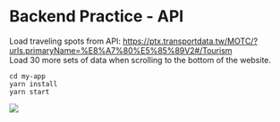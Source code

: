 # Backend Practice - API
Load traveling spots from API: https://ptx.transportdata.tw/MOTC/?urls.primaryName=%E8%A7%80%E5%85%89V2#/Tourism  
Load 30 more sets of data when scrolling to the bottom of the website.

```
cd my-app
yarn install
yarn start
```

![](https://github.com/ttingchen/DcardInternHW/blob/main/demo.gif)
